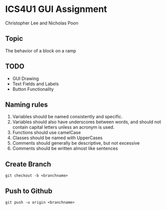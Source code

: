 # ICS4U1 GUI Assignment

Christopher Lee and Nicholas Poon

## Topic

The behavior of a block on a ramp

## TODO
- GUI Drawing
- Text Fields and Labels
- Button Functionality

## Naming rules

1. Variables should be named consistently and specific.
2. Variables should also have underscores between words, and should not contain capital letters unless an acronym is used.
3. Functions should use camelCase
4. Classes should be named with UpperCases
5. Comments should generally be descriptive, but not excessive
6. Comments should be written almost like sentences

## Create Branch

`git checkout -b <branchname>`

## Push to Github

`git push -u origin <branchname>`
